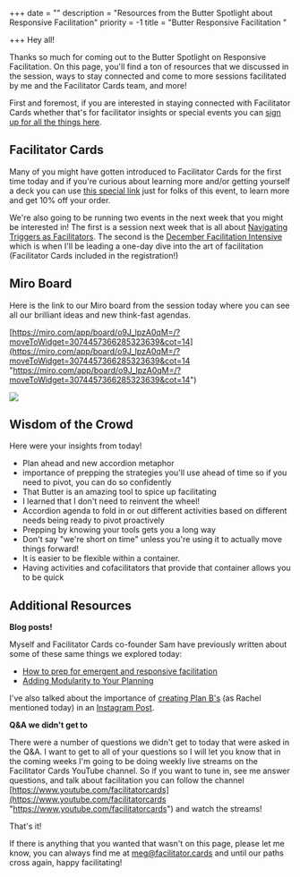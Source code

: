 +++
date = ""
description = "Resources from the Butter Spotlight about Responsive Facilitation"
priority = -1
title = "Butter Responsive Facilitation "

+++
Hey all!

Thanks so much for coming out to the Butter Spotlight on Responsive Facilitation. On this page, you'll find a ton of resources that we discussed in the session, ways to stay connected and come to more sessions facilitated by me and the Facilitator Cards team, and more!

First and foremost, if you are interested in staying connected with Facilitator Cards whether that's for facilitator insights or special events you can [sign up for all the things here](https://facilitatorcards.ck.page/56e2183684).

## Facilitator Cards

Many of you might have gotten introduced to Facilitator Cards for the first time today and if you're curious about learning more and/or getting yourself a deck you can use [this special link](https://shop.facilitator.cards/discount/BUTTER) just for folks of this event, to learn more and get 10% off your order.

We're also going to be running two events in the next week that you might be interested in! The first is a session next week that is all about [Navigating Triggers as Facilitators](https://lu.ma/nov-brain-jam). The second is the [December Facilitation Intensive](https://lu.ma/iwt6zqpq) which is when I'll be leading a one-day dive into the art of facilitation (Facilitator Cards included in the registration!)

## Miro Board

Here is the link to our Miro board from the session today where you can see all our brilliant ideas and new think-fast agendas.

[https://miro.com/app/board/o9J_lpzA0qM=/?moveToWidget=3074457366285323639&cot=14](https://miro.com/app/board/o9J_lpzA0qM=/?moveToWidget=3074457366285323639&cot=14 "https://miro.com/app/board/o9J_lpzA0qM=/?moveToWidget=3074457366285323639&cot=14")

![](/img/blog/screen-shot-2021-10-27-at-7-11pm.png)

## Wisdom of the Crowd

Here were your insights from today!

* Plan ahead and new accordion metaphor
* importance of prepping the strategies you'll use ahead of time so if you need to pivot, you can do so confidently
* That Butter is an amazing tool to spice up facilitating
* I learned that I don't need to reinvent the wheel!
* Accordion agenda to fold in or out different activities based on different needs being ready to pivot proactively
* Prepping by knowing your tools gets you a long way
* Don't say "we're short on time" unless you're using it to actually move things forward!
* It is easier to be flexible within a container.
* Having activities and cofacilitators that provide that container allows you to be quick

## Additional Resources

**Blog posts!**

Myself and Facilitator Cards co-founder Sam have previously written about some of these same things we explored today:

* [How to prep for emergent and responsive facilitation](https://www.facilitator.cards/blog/how-to-prep-for-an-emergent-facilitation/)
* [Adding Modularity to Your Planning](https://www.facilitator.cards/blog/adding-modularity-to-your-facilitation-planning/)

I've also talked about the importance of [creating Plan B's](https://www.instagram.com/p/CTM5EqArw7t/) (as Rachel mentioned today) in an [Instagram Post](https://www.instagram.com/p/CTM5EqArw7t/).

**Q&A we didn't get to**

There were a number of questions we didn't get to today that were asked in the Q&A. I want to get to all of your questions so I will let you know that in the coming weeks I'm going to be doing weekly live streams on the Facilitator Cards YouTube channel. So if you want to tune in, see me answer questions, and talk about facilitation you can follow the channel [https://www.youtube.com/facilitatorcards](https://www.youtube.com/facilitatorcards "https://www.youtube.com/facilitatorcards") and watch the streams!

That's it! 

If there is anything that you wanted that wasn't on this page, please let me know, you can always find me at meg@facilitator.cards and until our paths cross again, happy facilitating!
